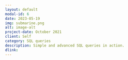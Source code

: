```yaml
---
layout: default
modal-id: 6
date: 2023-05-19
img: submarine.png
alt: image-alt
project-date: October 2021
client: Self
category: SQL queries
description: Simple and advanced SQL queries in action. 
dlink:
---
```

